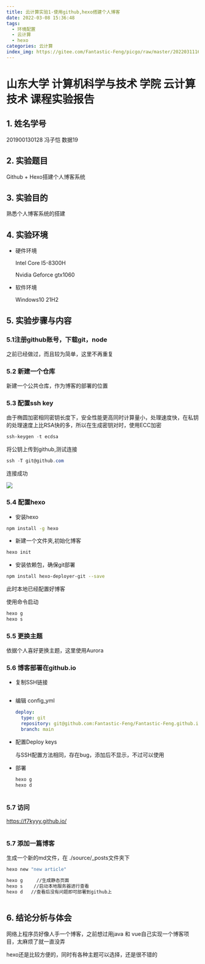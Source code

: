 ```yaml
---
title: 云计算实验1-使用github,hexo搭建个人博客
date: 2022-03-08 15:36:48
tags: 
  - 环境配置
  - 云计算
  - hexo
categories: 云计算
index_img: https://gitee.com/Fantastic-Feng/picgo/raw/master/202203111633391.png
---
```


# 山东大学  计算机科学与技术  学院 云计算技术  课程实验报告

## 1. 姓名学号

201900130128 冯子恺 数据19

## 2. 实验题目

Github + Hexo搭建个人博客系统

## 3. 实验目的

熟悉个人博客系统的搭建

## 4. 实验环境

- 硬件环境

  Intel Core I5-8300H 

  Nvidia Geforce gtx1060

- 软件环境

  Windows10 21H2


## 5. 实验步骤与内容

### 5.1注册github账号，下载git，node

之前已经做过，而且较为简单，这里不再重复

### 5.2 新建一个仓库

新建一个公共仓库，作为博客的部署的位置

### 5.3 配置ssh key

由于椭圆加密相同密钥长度下，安全性能更高同时计算量小，处理速度快，在私钥的处理速度上比RSA快的多，所以在生成密钥对时，使用ECC加密

```powershell
ssh-keygen -t ecdsa
```

将公钥上传到github,测试连接

```powershell
ssh -T git@github.com
```

连接成功

![](https://gitee.com/Fantastic-Feng/picgo/raw/master/202203072016135.png)

### 5.4 配置hexo

- 安装hexo

```bash
npm install -g hexo
```

- 新建一个文件夹,初始化博客

```bash
hexo init
```

-  安装依赖包，确保git部署

```bash
npm install hexo-deployer-git --save
```

此时本地已经配置好博客

使用命令启动

```bash
hexo g
hexo s
```

### 5.5 更换主题

依据个人喜好更换主题，这里使用Aurora

### 5.6 博客部署在github.io

- 复制SSH链接

  <img src="https://gitee.com/Fantastic-Feng/picgo/raw/master/202203072023291.png" alt="" style="zoom: 80%;" />

- 编辑 config_yml

  ```yaml
  deploy:
    type: git
    repository: git@github.com:Fantastic-Feng/Fantastic-Feng.github.io.git
    branch: main
  ```

- 配置Deploy keys 

  与SSH配置方法相同，存在bug，添加后不显示，不过可以使用

- 部署

  ```bash
  hexo g
  hexo d
  ```

  <img src="https://gitee.com/Fantastic-Feng/picgo/raw/master/202203072028743.png" alt="" style="zoom:50%;" />

### 5.7 访问

https://f7kyyy.github.io/

<img src="https://gitee.com/Fantastic-Feng/picgo/raw/master/202203072031185.png" alt="" style="zoom: 50%;" />

### 5.7 添加一篇博客

生成一个新的md文件，在 ./source/_posts文件夹下

```bash
hexo new "new article"
```

```bash
hexo g     //生成静态页面
hexo s    //启动本地服务器进行查看
hexo d   //查看后没有问题即可部署到github上
```

<img src="https://gitee.com/Fantastic-Feng/picgo/raw/master/202203072055102.png" alt="" style="zoom:50%;" />

##   6. 结论分析与体会

网络上程序员好像人手一个博客，之前想过用java 和 vue自己实现一个博客项目，太麻烦了就一直没弄

hexo还是比较方便的，同时有各种主题可以选择，还是很不错的
